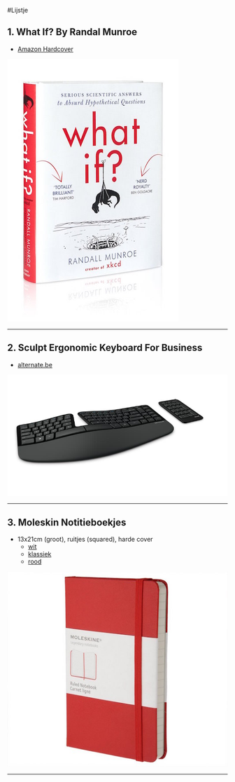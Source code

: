 #Lijstje

## 1. What If? By Randal Munroe
- [Amazon Hardcover](http://www.amazon.co.uk/What-If-Scientific-Hypothetical-Questions/dp/1848549571/ref=tmm_hrd_swatch_0?_encoding=UTF8&sr=&qid=)

![What if ? boek](./whatif.jpg)

<hr />

## 2. Sculpt Ergonomic Keyboard For Business
- [alternate.be](http://www.alternate.be/Microsoft/Sculpt-Ergonomic-Keyboard-for-Business/html/product/1102266)

![Sculpt keyboard](./sculpt.jpg)

<hr />

## 3. Moleskin Notitieboekjes
- 13x21cm (groot), ruitjes (squared), harde cover
	- [wit](http://store.moleskine.com/bel/nl-nl/catalog/detail/white-notebook/taccuino0bianco?ic=6thYig%3D%3D)
	- [klassiek](http://store.moleskine.com/bel/nl-nl/catalog/detail/classic-notebook/taccuino0classico?ic=2L0gHw%3D%3D)
	- [rood](http://store.moleskine.com/bel/nl-nl/catalog/detail/hard-cover-coloured-notebook/taccuino0colorato0hard?ic=ruqt1g%3D%3D)

![Moleskin notitieboekjes](./moleskin.jpg)

<hr />
